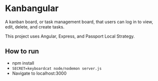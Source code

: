 # Kanbangular
A kanban board, or task management board, that users can log in to view, edit, delete, and create tasks.

This project uses Angular, Express, and Passport Local Strategy.

## How to run
+ npm install
+ ```SECRET=keyboardcat node/nodemon server.js```
+ Navigate to localhost:3000
